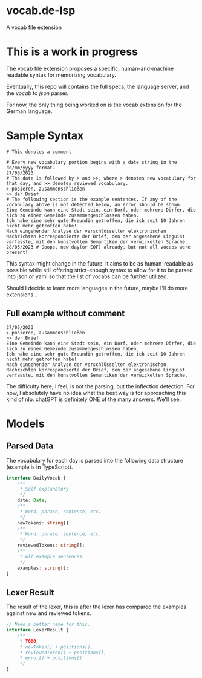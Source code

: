 # vocab.de-lsp
A vocab file extension

# This is a work in progress

The vocab file extension proposes a specific, human-and-machine readable syntax for memorizing vocabulary.

Eventually, this repo will contains the full specs, the language server, and the _vocab_ to _json_ parser.

For now, the only thing being worked on is the vocab extension for the German language.

# Sample Syntax

```vocab.de
# This denotes a comment

# Every new vocabulary portion begins with a date string in the dd/mm/yyyy format.
27/05/2023
# The date is followed by > and >>, where > denotes new vocabulary for that day, and >> denotes reviewed vocabulary.
> posieren, zusammenschließen
>> der Brief
# The following section is the example sentences. If any of the vocabulary above is not detected below, an error should be shown.
Eine Gemeinde kann eine Stadt sein, ein Dorf, oder mehrere Dörfer, die sich zu einer Gemeinde zusammengeschlossen haben.
Ich habe eine sehr gute Freundin getroffen, die ich seit 10 Jahren nicht mehr getroffen habe!
Nach eingehender Analyse der verschlüsselten elektronischen Nachrichten korrespondierte der Brief, den der angesehene Linguist verfasste, mit den kunstvollen Semantiken der verwickelten Sprache.
28/05/2023 # Ooops, new day(or EOF) already, but not all vocabs were present!
```

This syntax might change in the future. It aims to be as human-readable as possible while still offering strict-enough syntax to allow for it to be parsed into json or yaml so that the list of vocabs can be further utilized.

Should I decide to learn more languages in the future, maybe I'll do more extensions...

## Full example without comment
```
27/05/2023
> posieren, zusammenschließen
>> der Brief
Eine Gemeinde kann eine Stadt sein, ein Dorf, oder mehrere Dörfer, die sich zu einer Gemeinde zusammengeschlossen haben.
Ich habe eine sehr gute Freundin getroffen, die ich seit 10 Jahren nicht mehr getroffen habe!
Nach eingehender Analyse der verschlüsselten elektronischen Nachrichten korrespondierte der Brief, den der angesehene Linguist verfasste, mit den kunstvollen Semantiken der verwickelten Sprache.
```

The difficulty here, I feel, is not the parsing, but the inflection detection. For now, I absolutely have no idea what the best way is for approaching this kind of nlp. chatGPT is definitely ONE of the many answers. We'll see.

# Models

## Parsed Data
The vocabulary for each day is parsed into the following data structure (example is in TypeScript).
```ts
interface DailyVocab {
    /**
     * Self-explanatory
     */
    date: Date;
    /**
     * Word, phrase, sentence, etc.
     */
    newTokens: string[];
    /**
     * Word, phrase, sentence, etc.
     */
    reviewedTokens: string[];
    /**
     * All example sentences.
     */
    examples: string[];
}
```

## Lexer Result

The result of the lexer, this is after the lexer has compared the examples against new and reviewed tokens.

```ts
// Need a better name for this.
interface LexerResult {
    /**
     * TODO, 
     * newToken[] + positions[],
     * reviewedToken[] + positions[],
     * error[] + positions[]
     */
}
```
